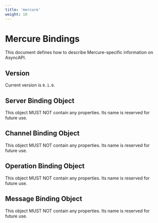 ```yaml
---
title: 'mercure'
weight: 10
---
```


# Mercure Bindings

This document defines how to describe Mercure-specific information on AsyncAPI.

<a name="version"></a>

## Version

Current version is `0.1.0`.




<a name="server"></a>

## Server Binding Object

This object MUST NOT contain any properties. Its name is reserved for future use.




<a name="channel"></a>

## Channel Binding Object

This object MUST NOT contain any properties. Its name is reserved for future use.




<a name="operation"></a>

## Operation Binding Object

This object MUST NOT contain any properties. Its name is reserved for future use.




<a name="message"></a>

## Message Binding Object

This object MUST NOT contain any properties. Its name is reserved for future use.
